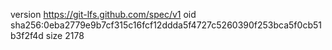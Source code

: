 version https://git-lfs.github.com/spec/v1
oid sha256:0eba2779e9b7cf315c16fcf12ddda5f4727c5260390f253bca5f0cb51b3f2f4d
size 2178
